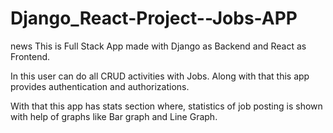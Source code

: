 # Django_React-Project--Jobs-APP
news
This is Full Stack App made with Django as Backend and React as Frontend.

In this user can do all CRUD activities with Jobs.
Along with that this app provides authentication and authorizations.

With that this app has stats section where, statistics of job posting is shown with help of graphs like Bar graph and Line Graph.

